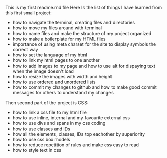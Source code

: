 This is my first readme.md file
Here Is the list of things I have learned from this first small project:

- how to navigate the terminal, creating files and directories
- how to move my files around with terminal
- how to name files and make the structure of my project organized
- how to make a boilerplate for my HTML files
- importance of using meta charset for the site to display symbols the correct way
- how to set the language of my html
- how to link my html pages to one another
- how to add images to my page and how to use alt for dispaying text when the image doesn't load
- how to resize the images with width and height 
- how to use ordered and unordered lists
- how to commit my changes to github and how to make good commit messages for others to understand my changes


Then second part of the project is CSS:

- how to link a css file to my html file
- how to use inline, internal and my favourite external css
- how to use divs and spans in my css coding
- how to use classes and IDs
- how all the elements, classes, IDs top eachother by superiority 
- how to use css box models
- how to reduce repetition of rules and make css easy to read
- how to style text in css